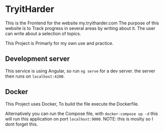 # TryitHarder

This is the Frontend for the website my.tryitharder.com
The purpose of this website is to Track progress in several areas by writing about it.
The user can write about a selection of topics. 

This Project is Primarly for my own use and practice.

## Development server
This service is using Angular, so run `ng serve` for a dev server. the server then runs on `localhost:4200`.

## Docker
This Project uses Docker, 
To build the file execute the Dockerfile.

Alternatively you can run the Compose file, with `docker-compose up -d`
this will run this application on port `localhost:9000`. 
NOTE: this is moslty so I dont forget this. 
